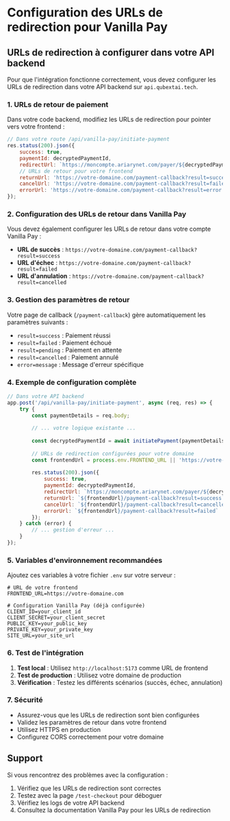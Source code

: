 # Configuration des URLs de redirection pour Vanilla Pay

## URLs de redirection à configurer dans votre API backend

Pour que l'intégration fonctionne correctement, vous devez configurer les URLs de redirection dans votre API backend sur `api.qubextai.tech`.

### 1. URLs de retour de paiement

Dans votre code backend, modifiez les URLs de redirection pour pointer vers votre frontend :

```javascript
// Dans votre route /api/vanilla-pay/initiate-payment
res.status(200).json({
    success: true,
    paymentId: decryptedPaymentId,
    redirectUrl: `https://moncompte.ariarynet.com/payer/${decryptedPaymentId}`,
    // URLs de retour pour votre frontend
    returnUrl: 'https://votre-domaine.com/payment-callback?result=success',
    cancelUrl: 'https://votre-domaine.com/payment-callback?result=failed',
    errorUrl: 'https://votre-domaine.com/payment-callback?result=error'
});
```

### 2. Configuration des URLs de retour dans Vanilla Pay

Vous devez également configurer les URLs de retour dans votre compte Vanilla Pay :

- **URL de succès** : `https://votre-domaine.com/payment-callback?result=success`
- **URL d'échec** : `https://votre-domaine.com/payment-callback?result=failed`
- **URL d'annulation** : `https://votre-domaine.com/payment-callback?result=cancelled`

### 3. Gestion des paramètres de retour

Votre page de callback (`/payment-callback`) gère automatiquement les paramètres suivants :

- `result=success` : Paiement réussi
- `result=failed` : Paiement échoué
- `result=pending` : Paiement en attente
- `result=cancelled` : Paiement annulé
- `error=message` : Message d'erreur spécifique

### 4. Exemple de configuration complète

```javascript
// Dans votre API backend
app.post('/api/vanilla-pay/initiate-payment', async (req, res) => {
    try {
        const paymentDetails = req.body;
        
        // ... votre logique existante ...
        
        const decryptedPaymentId = await initiatePayment(paymentDetails);
        
        // URLs de redirection configurées pour votre domaine
        const frontendUrl = process.env.FRONTEND_URL || 'https://votre-domaine.com';
        
        res.status(200).json({
            success: true,
            paymentId: decryptedPaymentId,
            redirectUrl: `https://moncompte.ariarynet.com/payer/${decryptedPaymentId}`,
            returnUrl: `${frontendUrl}/payment-callback?result=success`,
            cancelUrl: `${frontendUrl}/payment-callback?result=cancelled`,
            errorUrl: `${frontendUrl}/payment-callback?result=failed`
        });
    } catch (error) {
        // ... gestion d'erreur ...
    }
});
```

### 5. Variables d'environnement recommandées

Ajoutez ces variables à votre fichier `.env` sur votre serveur :

```env
# URL de votre frontend
FRONTEND_URL=https://votre-domaine.com

# Configuration Vanilla Pay (déjà configurée)
CLIENT_ID=your_client_id
CLIENT_SECRET=your_client_secret
PUBLIC_KEY=your_public_key
PRIVATE_KEY=your_private_key
SITE_URL=your_site_url
```

### 6. Test de l'intégration

1. **Test local** : Utilisez `http://localhost:5173` comme URL de frontend
2. **Test de production** : Utilisez votre domaine de production
3. **Vérification** : Testez les différents scénarios (succès, échec, annulation)

### 7. Sécurité

- Assurez-vous que les URLs de redirection sont bien configurées
- Validez les paramètres de retour dans votre frontend
- Utilisez HTTPS en production
- Configurez CORS correctement pour votre domaine

## Support

Si vous rencontrez des problèmes avec la configuration :

1. Vérifiez que les URLs de redirection sont correctes
2. Testez avec la page `/test-checkout` pour déboguer
3. Vérifiez les logs de votre API backend
4. Consultez la documentation Vanilla Pay pour les URLs de redirection
